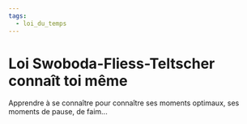 ```yaml
---
tags:
  - loi_du_temps
---
```


# Loi Swoboda-Fliess-Teltscher connaît toi même


Apprendre à se connaître pour connaître ses moments optimaux, ses moments de pause, de faim...

